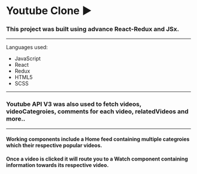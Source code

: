 # Youtube Clone :arrow_forward:

### This project was built using advance React-Redux and JSx.
---
Languages used:
* JavaScript
* React
* Redux
* HTML5
* SCSS
---
### Youtube API V3 was also used to fetch videos, videoCategroies, comments for each video, relatedVideos and more..
---
#### Working components include a Home feed containing multiple categroies which their respective popular videos.
#### Once a video is clicked it will route you to a Watch component containing information towards its respective video.
